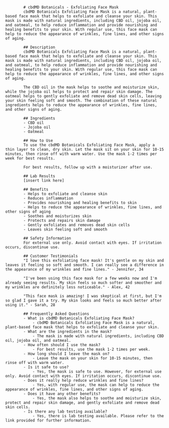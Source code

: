 
            # cbdMD Botanicals - Exfoliating Face Mask
            cbdMD Botanicals Exfoliating Face Mask is a natural, plant-based face mask that helps to exfoliate and cleanse your skin. This mask is made with natural ingredients, including CBD oil, jojoba oil, and oatmeal, to help reduce inflammation and provide nourishing and healing benefits to your skin. With regular use, this face mask can help to reduce the appearance of wrinkles, fine lines, and other signs of aging.
            
            ## Description
            cbdMD Botanicals Exfoliating Face Mask is a natural, plant-based face mask that helps to exfoliate and cleanse your skin. This mask is made with natural ingredients, including CBD oil, jojoba oil, and oatmeal, to help reduce inflammation and provide nourishing and healing benefits to your skin. With regular use, this face mask can help to reduce the appearance of wrinkles, fine lines, and other signs of aging.
            
            The CBD oil in the mask helps to soothe and moisturize skin, while the jojoba oil helps to protect and repair skin damage. The oatmeal helps to gently exfoliate and remove dead skin cells, leaving your skin feeling soft and smooth. The combination of these natural ingredients helps to reduce the appearance of wrinkles, fine lines, and other signs of aging.
            
            ## Ingredients
            - CBD oil
            - Jojoba oil
            - Oatmeal
            
            ## How to Use
            To use the cbdMD Botanicals Exfoliating Face Mask, apply a thin layer to clean, dry skin. Let the mask sit on your skin for 10-15 minutes, then rinse off with warm water. Use the mask 1-2 times per week for best results.
            
            For best results, follow up with a moisturizer after use.
            
            ## Lab Results
            [insert link here]
            
            ## Benefits
            - Helps to exfoliate and cleanse skin
            - Reduces inflammation
            - Provides nourishing and healing benefits to skin
            - Helps to reduce the appearance of wrinkles, fine lines, and other signs of aging
            - Soothes and moisturizes skin
            - Protects and repairs skin damage
            - Gently exfoliates and removes dead skin cells
            - Leaves skin feeling soft and smooth
            
            ## Safety Information
            For external use only. Avoid contact with eyes. If irritation occurs, discontinue use.
            
            ## Customer Testimonials
            "I love this exfoliating face mask! It's gentle on my skin and leaves it feeling so soft and smooth. I can really see a difference in the appearance of my wrinkles and fine lines." - Jennifer, 34
            
            "I've been using this face mask for a few weeks now and I'm already seeing results. My skin feels so much softer and smoother and my wrinkles are definitely less noticeable." - Alex, 42
            
            "This face mask is amazing! I was skeptical at first, but I'm so glad I gave it a try. My skin looks and feels so much better after using it." - Sarah, 28
            
            ## Frequently Asked Questions
            - What is cbdMD Botanicals Exfoliating Face Mask?
                - cbdMD Botanicals Exfoliating Face Mask is a natural, plant-based face mask that helps to exfoliate and cleanse your skin.
            - What are the ingredients in the mask?
                - The mask is made with natural ingredients, including CBD oil, jojoba oil, and oatmeal.
            - How often should I use the mask?
                - For best results, use the mask 1-2 times per week.
            - How long should I leave the mask on?
                - Leave the mask on your skin for 10-15 minutes, then rinse off with warm water.
            - Is it safe to use?
                - Yes, the mask is safe to use. However, for external use only. Avoid contact with eyes. If irritation occurs, discontinue use.
            - Does it really help reduce wrinkles and fine lines?
                - Yes, with regular use, the mask can help to reduce the appearance of wrinkles, fine lines, and other signs of aging.
            - Does it have any other benefits?
                - Yes, the mask also helps to soothe and moisturize skin, protect and repair skin damage, and gently exfoliate and remove dead skin cells.
            - Is there any lab testing available?
                - Yes, there is lab testing available. Please refer to the link provided for further information.